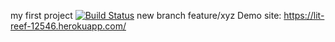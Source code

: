 my first project
[![Build Status](https://travis-ci.com/ipeksonyildirim/myDemoApp.svg?branch=main)](https://travis-ci.com/ipeksonyildirim/myDemoApp)
new branch feature/xyz
Demo site: https://lit-reef-12546.herokuapp.com/